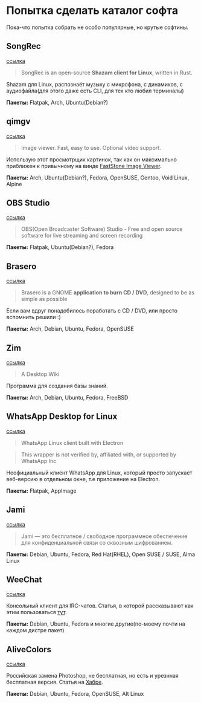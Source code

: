 # Попытка сделать каталог софта

Пока-что попытка собрать не особо популярные, но крутые софтины.

## SongRec 

[ссылка](https://github.com/marin-m/SongRec)

>SongRec is an open-source __Shazam client for Linux__, written in Rust.

Shazam для Linux, распознаёт музыку с микрофона, с динамиков,
с аудиофайла(для этого даже есть CLI, для тех кто любил терминалы)

__Пакеты:__ Flatpak, Arch, Ubuntu(Debian?)

## qimgv

[ссылка](https://github.com/easymodo/qimgv)

>Image viewer. Fast, easy to use. Optional video support.

Использую этот просмотрщик картинок, так как он максимально приближен к привычному на винде
[FastStone Image Viewer](https://www.faststone.org/FSViewerDetail.htm).

__Пакеты:__ Arch, Ubuntu(Debian?), Fedora, OpenSUSE, Gentoo, Void Linux, Alpine

## OBS Studio

[ссылка](https://obsproject.com)

>OBS(Open Broadcaster Software) Studio - Free and open source software
for live streaming and screen recording

__Пакеты:__ Flatpak, Ubuntu(Debian?), Fedora

## Brasero

[ссылка](https://wiki.gnome.org/Apps/Brasero)

>Brasero is a GNOME __application to burn CD / DVD__, designed to be as simple as possible

Если вам вдруг понадобилось поработать с CD / DVD, или просто вспомнить решили :)

__Пакеты:__ Arch, Debian, Ubuntu, Fedora, OpenSUSE 

## Zim

[ссылка](https://zim-wiki.org/index.html)

>A Desktop Wiki

Программа для создания базы знаний.

__Пакеты:__ Arch, Debian, Ubuntu, Fedora, FreeBSD

## WhatsApp Desktop for Linux

[ссылка](https://github.com/mimbrero/whatsapp-desktop-linux)

>WhatsApp Linux client built with Electron

>This wrapper is not verified by, affiliated with, or supported by WhatsApp Inc

Неофициальный клиент WhatsApp для Linux, который просто запускает веб-версию в отдельном окне,
т.е приложение на Electron.

__Пакеты:__ Flatpak, AppImage

## Jami

[ссылка](https://jami.net)

>Jami — это бесплатное / свободное программное обеспечение
для конфиденциальной связи со сквозным шифрованием.

__Пакеты:__ Debian, Ubuntu, Fedora, Red Hat(RHEL), Open SUSE / SUSE, Alma Linux

## WeeChat

[ссылка](https://weechat.org)

Консольный клиент для IRC-чатов.
Статья, в которой рассказывают как этим пользоваться [тут](https://habr.com/ru/articles/71875).

__Пакеты:__ Debian, Ubuntu, Fedora и многие другие(по-моему почти на каждом дистре пакет)

## AliveColors

[ссылка](https://alivecolors.com/ru/index.php)

Российская замена Photoshop, не бесплатная, но есть и урезнная бесплатная версия.
Статья на [Хабре](https://habr.com/ru/companies/x-com/articles/722594).

__Пакеты:__ Debian, Ubuntu, Fedora, OpenSUSE, Alt Linux
